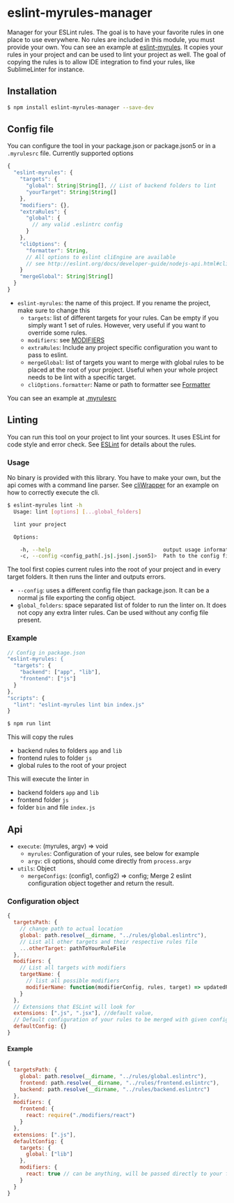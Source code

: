 # eslint-myrules-manager
Manager for your ESLint rules. The goal is to have your favorite rules in one place to use everywhere.
No rules are included in this module, you must provide your own. You can see an example at [eslint-myrules](https://github.com/Cellule/eslint-myrules).
It copies your rules in your project and can be used to lint your project as well.
The goal of copying the rules is to allow IDE integration to find your rules, like SublimeLinter for instance.

## Installation

```bash
$ npm install eslint-myrules-manager --save-dev
```

## Config file
You can configure the tool in your package.json or package.json5 or in a `.myrulesrc` file.
Currently supported options

```js
{
  "eslint-myrules": {
    "targets": {
      "global": String|String[], // List of backend folders to lint
      "yourTarget": String|String[]
    },
    "modifiers": {},
    "extraRules": {
      "global": {
        // any valid .eslintrc config
      }
    },
    "cliOptions": {
      "formatter": String,
      // All options to eslint cliEngine are available
      // see http://eslint.org/docs/developer-guide/nodejs-api.html#cliengine
    }
    "mergeGlobal": String|String[]
  }
}
```
- `eslint-myrules`: the name of this project. If you rename the project, make sure to change this
  - `targets`: list of different targets for your rules. Can be empty if you simply want 1 set of rules. However, very useful if you want to override some rules.
  - `modifiers`: see [MODIFIERS](lib/modifiers/MODIFIERS.md)
  - `extraRules`: Include any project specific configuration you want to pass to eslint.
  - `mergeGlobal`: list of targets you want to merge with global rules to be placed at the root of your project. Useful when your whole project needs to be lint with a specific target.
  - `cliOptions.formatter`: Name or path to formatter see [Formatter](http://eslint.org/docs/developer-guide/nodejs-api.html#getformatter)

You can see an example at [.myrulesrc](.myrulesrc)


## Linting
You can run this tool on your project to lint your sources. It uses ESLint for code style and error check. See [ESLint](http://eslint.org/docs/rules/) for details about the rules.

### Usage
No binary is provided with this library. You have to make your own, but the api comes with a command line parser.
See [cliWrapper](https://github.com/Cellule/eslint-myrules/blob/master/cliWrapper) for an example on how to correctly execute the cli.

```bash
$ eslint-myrules lint -h
  Usage: lint [options] [...global_folders]

  lint your project

  Options:

    -h, --help                                    output usage information
    -c, --config <config_path[.js|.json|.json5]>  Path to the config file
```
The tool first copies current rules into the root of your project and in every target folders.
It then runs the linter and outputs errors.

- `--config`: uses a different config file than package.json. It can be a normal js file exporting the config object.
- `global_folders`: space separated list of folder to run the linter on. It does not copy any extra linter rules. Can be used without any config file present.

### Example

```js
// Config in package.json
"eslint-myrules: {
  "targets": {
    "backend": ["app", "lib"],
    "frontend": ["js"]
  }
},
"scripts": {
  "lint": "eslint-myrules lint bin index.js"
}
```
```bash
$ npm run lint
```
This will copy the rules
- backend rules to folders `app` and `lib`
- frontend rules to folder `js`
- global rules to the root of your project

This will execute the linter in
- backend folders `app` and `lib`
- frontend folder `js`
- folder `bin` and file `index.js`

## Api

- `execute`: (myrules, argv) => void
  - `myrules`: Configuration of your rules, see below for example
  - `argv`: cli options, should come directly from `process.argv`
- `utils`: Object
  - `mergeConfigs`: (config1, config2) => config; Merge 2 eslint configuration object together and return the result.


### Configuration object
```js
{
  targetsPath: {
    // change path to actual location
    global: path.resolve(__dirname, "../rules/global.eslintrc"),
    // List all other targets and their respective rules file
    ...otherTarget: pathToYourRuleFile
  },
  modifiers: {
    // List all targets with modifiers
    targetName: {
      // list all possible modifiers
      modifierName: function(modifierConfig, rules, target) => updatedRules
    }
  },
  // Extensions that ESLint will look for
  extensions: [".js", ".jsx"], //default value,
  // Default configuration of your rules to be merged with given config
  defaultConfig: {}
}
```

#### Example

```js
{
  targetsPath: {
    global: path.resolve(__dirname, "../rules/global.eslintrc"),
    frontend: path.resolve(__dirname, "../rules/frontend.eslintrc"),
    backend: path.resolve(__dirname, "../rules/backend.eslintrc")
  },
  modifiers: {
    frontend: {
      react: require("./modifiers/react")
    }
  },
  extensions: [".js"],
  defaultConfig: {
    targets: {
      global: ["lib"]
    },
    modifiers: {
      react: true // can be anything, will be passed directly to your function
    }
  }
}
```

